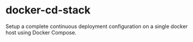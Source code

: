 # docker-cd-stack
Setup a complete continuous deployment configuration on a single docker host using Docker Compose.
